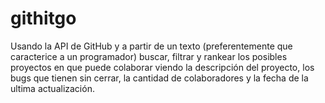 githitgo
========

 Usando la API de GitHub y a partir de un texto (preferentemente que caracterice a un programador) buscar, filtrar y rankear los posibles proyectos en que puede colaborar viendo la descripción del proyecto, los bugs que tienen sin cerrar, la cantidad de colaboradores y la fecha de la ultima actualización.
